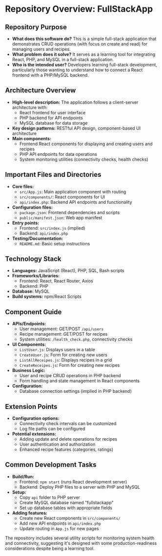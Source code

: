 # Repository Overview: FullStackApp

## Repository Purpose
- **What does this software do?** This is a simple full-stack application that demonstrates CRUD operations (with focus on create and read) for managing users and recipes.
- **What problem does it solve?** It serves as a learning tool for integrating React, PHP, and MySQL in a full-stack application.
- **Who is the intended user?** Developers learning full-stack development, particularly those wanting to understand how to connect a React frontend with a PHP/MySQL backend.

## Architecture Overview
- **High-level description:** The application follows a client-server architecture with:
  - React frontend for user interface
  - PHP backend for API endpoints
  - MySQL database for data storage
- **Key design patterns:** RESTful API design, component-based UI architecture
- **Main components:**
  - Frontend React components for displaying and creating users and recipes
  - PHP API endpoints for data operations
  - System monitoring utilities (connectivity checks, health checks)

## Important Files and Directories
- **Core files:**
  - `src/App.js`: Main application component with routing
  - `src/components/`: React components for UI
  - `api/index.php`: Backend API endpoints and functionality
- **Configuration files:**
  - `package.json`: Frontend dependencies and scripts
  - `public/manifest.json`: Web app manifest
- **Entry points:**
  - Frontend: `src/index.js` (implied)
  - Backend: `api/index.php`
- **Testing/Documentation:**
  - `README.md`: Basic setup instructions

## Technology Stack
- **Languages:** JavaScript (React), PHP, SQL, Bash scripts
- **Frameworks/Libraries:**
  - Frontend: React, React Router, Axios
  - Backend: PHP
- **Database:** MySQL
- **Build systems:** npm/React Scripts

## Component Guide
- **APIs/Endpoints:**
  - User management: GET/POST `/api/users`
  - Recipe management: GET/POST for recipes
  - System utilities: `/health_check.php`, connectivity checks
- **UI Components:**
  - `ListUser.js`: Displays users in a table
  - `CreateUser.js`: Form for creating new users
  - `ListAllReceipes.js`: Displays recipes in a grid
  - `CreateReceipes.js`: Form for creating new recipes
- **Business Logic:**
  - User and recipe CRUD operations in PHP backend
  - Form handling and state management in React components
- **Configuration:**
  - Database connection settings (implied in PHP backend)

## Extension Points
- **Configuration options:**
  - Connectivity check intervals can be customized
  - Log file paths can be configured
- **Potential extensions:**
  - Adding update and delete operations for recipes
  - User authentication and authorization
  - Enhanced recipe features (categories, ratings)

## Common Development Tasks
- **Build/Run:**
  - Frontend: `npm start` (runs React development server)
  - Backend: Deploy PHP files to a server with PHP and MySQL
- **Setup:**
  - Copy `api` folder to PHP server
  - Create MySQL database named "fullstackapp"
  - Set up database tables with appropriate fields
- **Adding features:**
  - Create new React components in `src/components/`
  - Add new API endpoints in `api/index.php`
  - Update routing in `App.js` for new pages

The repository includes several utility scripts for monitoring system health and connectivity, suggesting it's designed with some production-readiness considerations despite being a learning tool.